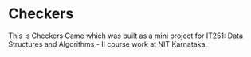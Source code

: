 # Checkers
This is Checkers Game which was built as a mini project for IT251: Data Structures and Algorithms - II course work at NIT Karnataka.
